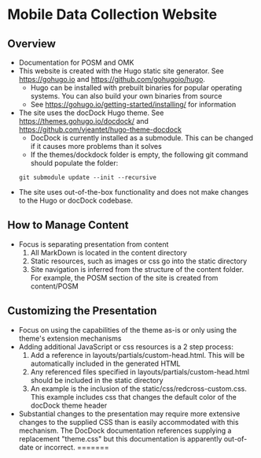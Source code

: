 # Mobile Data Collection Website

## Overview

* Documentation for POSM and OMK
* This website is created with the Hugo static site generator. See https://gohugo.io and https://github.com/gohugoio/hugo.
  - Hugo can be installed with prebuilt binaries for popular operating systems. You can also build your own binaries from source
  - See https://gohugo.io/getting-started/installing/ for information
* The site uses the docDock Hugo theme. See https://themes.gohugo.io/docdock/ and https://github.com/vjeantet/hugo-theme-docdock
  * DocDock is currently installed as a submodule. This can be changed if it causes more problems than it solves
  * If the themes/dockdock folder is empty, the following git command should populate the folder:
  ```
  git submodule update --init --recursive
  ```
* The site uses out-of-the-box functionality and does not make changes to the Hugo or docDock codebase.

## How to Manage Content

* Focus is separating presentation from content
  1. All MarkDown is located in the content directory
  1. Static resources, such as images or css go into the static directory
  1. Site navigation is inferred from the structure of the content folder. For example, the POSM section of the site is created from content/POSM

## Customizing the Presentation

* Focus on using the capabilities of the theme as-is or only using the theme's extension mechanisms
* Adding additional JavaScript or css resources is a 2 step process:
  1. Add a reference in layouts/partials/custom-head.html. This will be automatically included in the generated HTML
  1. Any referenced files specified in layouts/partials/custom-head.html should be included in the static directory
  1. An example is the inclusion of the static/css/redcross-custom.css. This example includes css that changes the default color of the docDock theme header
* Substantial changes to the presentation may require more extensive changes to the supplied CSS than is easily accommodated with this mechanism. The DocDock documentation references supplying a replacement "theme.css" but this documentation is apparently out-of-date or incorrect.
=======
